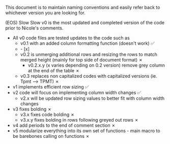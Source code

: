 This document is to maintain naming conventions and easily refer back to whichever version you are looking for.

(EOS) Slow Slow v0 is the most updated and completed version of the code prior to Nicole's comments.
  - All v0 code files are tested updates to the code such as
      - v0.1 with an added column formatting function (doesn't work) :white_check_mark: <li>- [x]</li>
      - v0.2 is unmerging additional rows and resizing the rows to match merged height (mainly for top side of document format) &cross;
        - v0.2.x.y (x varies depending on 0.2 version) remove grey column at the end of the table &cross;
      - v0.3 replaces non capitalized codes with capitalized versions (ie. Tpmt --> TPMT) &cross;
  - v1 implements efficient row sizing :white_check_mark:
  - v2 code will focus on implementing column width changes :white_check_mark:
      - v2.x will be updated row sizing values to better fit with column width changes
  - v3 fixes bolding &cross;
      - v3.x fixes code bolding &cross;
      - v3.x.y fixes bolding in rows following greyed out rows &cross;
  - v4 add periods to the end of comment section &cross;
  - v5 modularize everything into its own set of functions - main macro to be barebones calling on functions &cross;

